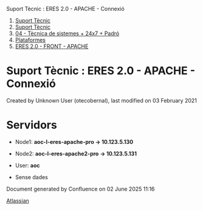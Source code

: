 Suport Tècnic : ERES 2.0 - APACHE - Connexió  

1.  [Suport Tècnic](index.html)
2.  [Suport Tècnic](13893782.html)
3.  [04 - Tècnica de sistemes + 24x7 + Padró](26313202.html)
4.  [Plataformes](Plataformes_41520520.html)
5.  [ERES 2.0 - FRONT - APACHE](ERES-2.0---FRONT---APACHE_41520804.html)

Suport Tècnic : ERES 2.0 - APACHE - Connexió
============================================

Created by Unknown User (otecobernal), last modified on 03 February 2021

Servidors 
==========

*   Node1: **aoc-l-eres-apache-pro → 10.123.5.130**
    
*   Node2: **aoc-l-eres-apache2-pro** **→ 10.123.5.131**
*   User: **aoc**

*   Sense dades

Document generated by Confluence on 02 June 2025 11:16

[Atlassian](http://www.atlassian.com/)